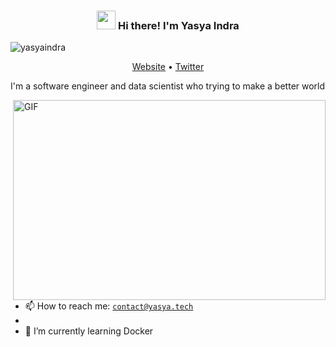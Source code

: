 <!-- Heading -->
<h3 align="center"><img src = "https://raw.githubusercontent.com/MartinHeinz/MartinHeinz/master/wave.gif" width = 30px> Hi there! I'm Yasya Indra</h3>

<!-- Profile Views -->

<p align="left"> <img src="https://komarev.com/ghpvc/?username=yasyaindra&label=Profile%20views&color=0e75b6&style=flat" alt="yasyaindra" />
</p>

<p align="center">
  <a href="https://www.yasyaindra.com">Website</a> •
  <a href="https://instagram.com/yasyaindra">Twitter</a>
</p>

I'm a software engineer and data scientist who trying to make a better world

<!-- code gif-->
<img align="right" alt="GIF" src="./code.gif" width="500" height="320" />

- 📫 How to reach me: <code>contact@yasya.tech</code>
- 
- 🌱 I’m currently learning Docker
